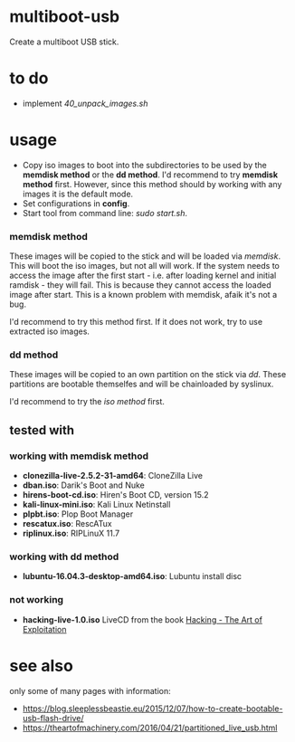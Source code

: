# multiboot-usb
Create a multiboot USB stick.

# to do

* implement *40_unpack_images.sh*

# usage

* Copy iso images to boot into the subdirectories to be used by the **memdisk method** or the **dd method**. I'd recommend to try **memdisk method** first. However, since this method should by working with any images it is the default mode.
* Set configurations in **config**.
* Start tool from command line: *sudo start.sh*.

### memdisk method
These images will be copied to the stick and will be loaded via *memdisk*. This will boot the iso images, but not all will work. If the system needs to access the image after the first start - i.e. after loading kernel and initial ramdisk - they will fail. This is because they cannot access the loaded image after start. This is a known problem with memdisk, afaik it's not a bug.

I'd recommend to try this method first. If it does not work, try to use extracted iso images.

### dd method
These images will be copied to an own partition on the stick via *dd*. These partitions are bootable themselfes and will be chainloaded by syslinux.

I'd recommend to try the *iso method* first.

## tested with

### working with **memdisk method**

* **clonezilla-live-2.5.2-31-amd64**: CloneZilla Live
* **dban.iso**: Darik's Boot and Nuke
* **hirens-boot-cd.iso**: Hiren's Boot CD, version 15.2
* **kali-linux-mini.iso**: Kali Linux Netinstall
* **plpbt.iso**: Plop Boot Manager
* **rescatux.iso**: RescATux
* **riplinux.iso**: RIPLinuX 11.7

### working with **dd method**

* **lubuntu-16.04.3-desktop-amd64.iso**: Lubuntu install disc

### not working

* **hacking-live-1.0.iso** LiveCD from the book [Hacking - The Art of Exploitation](https://nostarch.com/hackingCD.htm)

# see also

only some of many pages with information:

* <https://blog.sleeplessbeastie.eu/2015/12/07/how-to-create-bootable-usb-flash-drive/>
* <https://theartofmachinery.com/2016/04/21/partitioned_live_usb.html>
